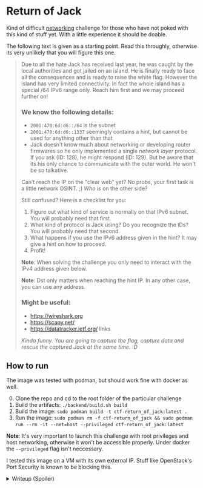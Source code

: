 # Return of Jack

Kind of difficult <ins>networking</ins> challenge for those who have not poked with this kind of stuff yet. With a little experience it should be doable.

The following text is given as a starting point. Read this throughly, otherwise its very unlikely that you will figure this one.

> Due to all the hate Jack has received last year, he was caught by the local authorities and got jailed on an island. He is finally ready to face all the consequences and is ready to raise the white flag. However the island has very limited connectivity. In fact the whole island has a special /64 IPv6 range only. Reach him first and we may proceed further on!
>
> ### We know the following details:
> - `2001:470:6d:d6::/64` is the subnet
> - `2001:470:6d:d6::1337` seemingly contains a hint, but cannot be used for anything other than that
> - Jack doesn't know much about networking or developing router firmwares so he only implemented a single *network layer* protocol. If you ask (ID: 128), he might respond (ID: 129). But be aware that its his only chance to communicate with the outer world. He won't be so talkative.
>
> Can't reach the IP on the "clear web" yet? No probs, your first task is a little network OSINT. ;) _Who is_ on the other side?
>
> Still confused?
> Here is a checklist for you:
> 1. Figure out what kind of service is normally on that IPv6 subnet. You will probably need that first.
> 2. What kind of protocol is Jack using? Do you recognize the IDs? You will probably need that second.
> 3. What happens if you use the IPv6 address given in the hint? It may give a hint on how to proceed.
> 4. Profit!
>
> **Note**: When solving the challenge you only need to interact with the IPv4 address given below.
>
> **Note**: Dst only matters when reaching the hint IP. In any other case, you can use any address.
>
> ### Might be useful:
> - https://wireshark.org
> - https://scapy.net/
> - https://datatracker.ietf.org/ links
>
> _Kinda funny. You are going to capture the flag, capture data and rescue the captured Jack at the same time. :D_

## How to run

The image was tested with podman, but should work fine with docker as well.

0. Clone the repo and cd to the root folder of the particular challenge
1. Build the artifacts: `./backend/build.sh build`
2. Build the image: `sudo podman build -t ctf-return_of_jack:latest .`
3. Run the image: `sudo podman rm -f ctf-return_of_jack && sudo podman run --rm -it --net=host --privileged ctf-return_of_jack:latest`

**Note**: It's very important to launch this challenge with root privileges and host networking, otherwise it won't be accessible properly. Under docker the `--privileged` flag isn't neccessary.

I tested this image on a VM with its own external IP. Stuff like OpenStack's Port Security is known to be blocking this.

<details>
<summary>Writeup (Spoiler)</summary>

There is a lot of confusing info in the challenge description. We have a bunch of info that probably leads to network protocols and IPv6. We got an IPv6 address so let's run `whois` on it as the description slightly hints. We get the following:

```
[steve@todo ~]$ whois 2001:470:6d:d6::1337
[...]
contact:ID;I:POC-HE-TSERV-26
contact:Auth-Area:contacts
contact:Class-Name:contact
contact:Name:IPv6 Tunnelbroker
contact:Company:Hurricane Electric
contact:Street-Address:
contact:City:Berlin
contact:Province:
contact:Postal-Code:
contact:Country-Code:DE
contact:Phone:+1-510-580-4100
contact:E-Mail:noc@he.net
contact:Created:20221229130724000
contact:Updated:20221229130724000
contact:Comment:https://tunnelbroker.net/
[...]
```

So we have a hint that the IPv6 address is related to Hurricane Electric's [Tunnelbroker](https://tunnelbroker.net/). After some research it seems to be a public service offering IPv6 to those who don't have it. We can use this to get a public IPv6 address. The underlying protocol they use is 6in4, which is a tunneling protocol. It has a [wikipedia page](https://en.wikipedia.org/wiki/6in4), and this is the [protocol it uses](https://simple.wikipedia.org/wiki/Protocol_41). This is the [corresponding RFC](https://datatracker.ietf.org/doc/html/rfc3056).

It seems quite scary at first to read and process all that, so why don't we just bring up a tunnel ourselves on Linux and see what kind of packets does it craft with the help of Wireshark. We don't actually need to create a valid tunnel as we don't care whether the packets arrive somewhere or not. We just want them created.

```
[root@todo steve]# ip tunnel add test mode sit remote 127.0.0.1 local 127.0.0.1 ttl 255
[root@todo steve]# ip link set test up
[root@todo steve]# ip addr add 2001:470:6d:d6::1336/64 dev test
[root@todo steve]# ip a show dev test
4: test@NONE: <POINTOPOINT,NOARP,UP,LOWER_UP> mtu 65516 qdisc noqueue state UNKNOWN group default qlen 1000
    link/sit 127.0.0.1 peer 127.0.0.1
    inet6 2001:470:6d:d6::1336/64 scope global 
       valid_lft forever preferred_lft forever
    inet6 fe80::7f00:1/64 scope link 
       valid_lft forever preferred_lft forever
[root@todo steve]# ip -6 route add default dev test
[root@todo steve]#
```

Now we brang up the interface to connect from our local 127.0.0.1 and connect to the "remote" 127.0.0.1 host, gave it an IP and set it as the default route. We are ready to launch wireshark.

I will apply the following filter: `ip.proto == 41 && icmpv6`

And send a bunch of pings to a random IPv6:

```
[root@todo steve]# ping 2001:470:6d:d6::1
PING 2001:470:6d:d6::1 (2001:470:6d:d6::1) 56 data bytes
^C
--- 2001:470:6d:d6::1 ping statistics ---
3 packets transmitted, 0 received, 100% packet loss, time 2015ms
```

These will fail as discussed earlier, but wireshark should still display the attempts:

<p align="center">
    <img src="assets/wireshark_ptlist.png" alt="List of failed ICMP pings in Wireshark" width="400" />
    <br />
    <i>List of failed ICMP pings in Wireshark</i>
</p>

Let's pick one of them and see how they are crafted:

<p align="center">
    <img src="assets/wireshark_ptdetails.png" alt="Wireshark details view of the ICMPv6 packet with the IPv4 header expanded and the hex view on the right" width="400" />
    <br />
    <i>Wireshark details view of the ICMPv6 packet with the IPv4 header expanded</i>
</p>

Doesn't seem to be too scary anymore, does it? Apparently 6to4 encapsulates the IPv6 packet into an IPv4 packet. The IPv4 packet has a protocol field of 41, which is the protocol number for IPv6. The IPv6 packet is then extracted and processed by the receiving end.

Now we can either implement the whole tunnelling on the application level and better understand how this all works, or we can try the lazy way and use our pre-established tunnel. Since I am running the challenge container on my local machine and I pointed the tunnel to localhost earlier, I should be able to talk to it.

The challenge description has another hint. There is a network layer protocol implemented by Jack. It mentions the use of IDs 128 and 129. This is a hint to ICMPv6. The ICMPv6 protocol has a type field, and the type field of 128 is for echo requests, and the type field of 129 is for echo replies. This is the protocol used by the `ping` command.

Let's see if we can ping the IPv6 address given as a hint:

```
PING 2001:470:6d:d6::1337 (2001:470:6d:d6::1337) 56 data bytes
ping: Warning: time of day goes back (-1725530710646031996us), taking countermeasures
ping: Warning: time of day goes back (-1725530710646031898us), taking countermeasures
92 bytes from 2001:470:6d:d6::1337: icmp_seq=1 ttl=64 time=0.000 ms
wrong data byte #16 should be 0x10 but was 0x6c
#16     6c 65 61 6b 20 64 69 72 65 63 74 6c 79 2c 20 72 65 6d 65 6d 62 65 72 20 61 73 63 69 69 3f 20 74 
#48     72 79 20 63 68 61 72 20 
ping: Warning: time of day goes back (-1725530710645029874us), taking countermeasures
92 bytes from 2001:470:6d:d6::1337: icmp_seq=2 ttl=64 time=0.000 ms
wrong data byte #16 should be 0x10 but was 0x6c
#16     6c 65 61 6b 20 64 69 72 65 63 74 6c 79 2c 20 72 65 6d 65 6d 62 65 72 20 61 73 63 69 69 3f 20 74 
#48     72 79 20 63 68 61 72 20 
ping: Warning: time of day goes back (-1725530710644016157us), taking countermeasures
92 bytes from 2001:470:6d:d6::1337: icmp_seq=3 ttl=64 time=0.000 ms
wrong data byte #16 should be 0x10 but was 0x6c
#16     6c 65 61 6b 20 64 69 72 65 63 74 6c 79 2c 20 72 65 6d 65 6d 62 65 72 20 61 73 63 69 69 3f 20 74 
#48     72 79 20 63 68 61 72 20 
^C
--- 2001:470:6d:d6::1337 ping statistics ---
3 packets transmitted, 3 received, 0% packet loss, time 2016ms
rtt min/avg/max/mdev = 0.000/0.000/0.000/0.000 ms
```

We can see that the pings are somewhat successful. At least something responds... This means that we can communicate with the IPv6 address. We can also see that the ICMPv6 packets are being sent and received. This is the protocol that Jack implemented!

But whats with all this weird data? We can convert the hex to ASCII or just check Wireshark and we can see something similar:

<p align="center">
    <img src="assets/wireshark_ptcontent.png" alt="Wireshark packet content" width="400" />
    <br />
    <i>Wireshark packet content</i>
</p>

> hint: we cannot leak the whole message at once, remember ascii? try char by char. id stands for index. you can use any IPv6 thats in the range and not the hint as src, dst can be anything.

Interesting. Definitely something.

Now we try to ping a random IPv6 thats not the hint one and wait patiently for a reply:

```
[root@todo steve]# ping 2001:470:6d:d6::1338
PING 2001:470:6d:d6::1338 (2001:470:6d:d6::1338) 56 data bytes
8 bytes from 2001:470:6d:d6::1338: icmp_seq=125 ttl=64 (truncated)
^C
--- 2001:470:6d:d6::1338 ping statistics ---
128 packets transmitted, 1 received, 99.2188% packet loss, time 128687ms
rtt min/avg/max/mdev = 9223372036854775.807/0.000/0.000/0.000 ms
```

But that's uncool. Though notice that only the 125th sequence replied.

Let's implement this in Python using the hinted scapy library.

So we saw earlier that this sit tunnel thing is basically `IPv4(IPv6(...))`. Take our ICMP6 and we get `IPv4(IPv6(ICMPv6()))`. We can use scapy to craft these packets and send them. We can also use scapy to receive them.

I am gonna need the Wireshark details of one packet in order to proceed.

```
Frame 180: 82 bytes on wire (656 bits), 82 bytes captured (656 bits) on interface lo, id 0
Ethernet II, Src: 00:00:00_00:00:00 (00:00:00:00:00:00), Dst: 00:00:00_00:00:00 (00:00:00:00:00:00)
Internet Protocol Version 4, Src: 127.0.0.1, Dst: 127.0.0.1
    0100 .... = Version: 4
    .... 0101 = Header Length: 20 bytes (5)
    Differentiated Services Field: 0x00 (DSCP: CS0, ECN: Not-ECT)
    Total Length: 68
    Identification: 0x8a04 (35332)
    010. .... = Flags: 0x2, Don't fragment
    ...0 0000 0000 0000 = Fragment Offset: 0
    Time to Live: 64
    Protocol: IPv6 (41)
    Header Checksum: 0xb28a [validation disabled]
    [Header checksum status: Unverified]
    Source Address: 127.0.0.1
    Destination Address: 127.0.0.1
Internet Protocol Version 6, Src: 2001:470:6d:d6::1338, Dst: 2001:470:6d:d6::1336
Internet Control Message Protocol v6
    Type: Echo (ping) reply (129)
    Code: 0
    Checksum: 0x0c59 [correct]
    [Checksum Status: Good]
    Identifier: 0x0011
    Sequence: 125
```

```python
from scapy.all import sr
from scapy.layers.inet import IP
from scapy.layers.inet6 import IPv6, ICMPv6EchoRequest
```

Then we can continue with the IPv4 layer as Scapy is able to take care of the Ethernet layer for us and we only need to care about L3:

```python
ip4_layer = IP(src="127.0.0.1", dst="127.0.0.1", proto=41, ttl=255, version=4)
```

Then we can continue with the IPv6 layer:

```python
ip6_layer = IPv6(version=6, src="2001:470:6d:d6::1336", dst="2001:470:6d:d6::1338")
```

And finally, the ICMPv6. Let's assume that identifier is the index from the flag's character array and the sequence is the character itself in ASCII. So let's request id 0 and sequence ASCII(H) as we know that the flag starts with `H`:

```python
icmp6_layer = ICMPv6EchoRequest(id=0, seq=ord("H"))
```

Let's now put it all together and run the script:

```python
from scapy.all import sr
from scapy.layers.inet import IP
from scapy.layers.inet6 import IPv6, ICMPv6EchoRequest

ip4_layer = IP(src="127.0.0.1", dst="127.0.0.1", proto=41, ttl=255, version=4)
ip6_layer = IPv6(version=6, src="2001:470:6d:d6::1336", dst="2001:470:6d:d6::1338")
icmp6_layer = ICMPv6EchoRequest(id=0, seq=ord("H"))

packet = ip4_layer / ip6_layer / icmp6_layer
results, _ = sr(packet, iface="lo")
print(results)
```

```
[steve@todo ctf-return_of_jack]$ sudo python3 ./writeup.py 
[sudo] password for steve: 
Begin emission:
Finished sending 1 packets.
.^C
Received 1 packets, got 0 answers, remaining 1 packets
<Results: TCP:0 UDP:0 ICMP:0 Other:0>
```

Ouch, we don't get anything back... This seems to only happen on localhost. Let's compare the regular ping request that was pasted above with the one we just crafted:

```
Frame 248: 82 bytes on wire (656 bits), 82 bytes captured (656 bits) on interface lo, id 0
Ethernet II, Src: 00:00:00_00:00:00 (00:00:00:00:00:00), Dst: Broadcast (ff:ff:ff:ff:ff:ff)
    Destination: Broadcast (ff:ff:ff:ff:ff:ff)
    Source: 00:00:00_00:00:00 (00:00:00:00:00:00)
    Type: IPv4 (0x0800)
Internet Protocol Version 4, Src: 127.0.0.1, Dst: 127.0.0.1
    0100 .... = Version: 4
    .... 0101 = Header Length: 20 bytes (5)
    Differentiated Services Field: 0x00 (DSCP: CS0, ECN: Not-ECT)
    Total Length: 68
    Identification: 0x0001 (1)
    000. .... = Flags: 0x0
    ...0 0000 0000 0000 = Fragment Offset: 0
    Time to Live: 255
    Protocol: IPv6 (41)
    Header Checksum: 0xbd8d [validation disabled]
    [Header checksum status: Unverified]
    Source Address: 127.0.0.1
    Destination Address: 127.0.0.1
Internet Protocol Version 6, Src: 2001:470:6d:d6::1336, Dst: 2001:470:6d:d6::1338
Internet Control Message Protocol v6
    Type: Echo (ping) request (128)
    Code: 0
    Checksum: 0x0d9f [correct]
    [Checksum Status: Good]
    Identifier: 0x0000
    Sequence: 72
    [No response seen]
```

Notice how `Destination: Broadcast (ff:ff:ff:ff:ff:ff)` is there here, but its a unicast packet when sent by regular `ping`. This writeup is already too long, but there is a decent explanation as to why this happens specifically on localhost: https://stackoverflow.com/a/75487612

If we modify the script:

```python
from scapy.all import conf
from scapy.all import L3RawSocket

conf.L3socket = L3RawSocket
```

We get the ping reply back:

```
[steve@todo ctf-return_of_jack]$ sudo python3 ./writeup.py 
Begin emission:
Finished sending 1 packets.
.*
Received 2 packets, got 1 answers, remaining 0 packets
<Results: TCP:0 UDP:0 ICMP:0 Other:1>
```

Dope! Time to confirm our theory. Change the sequence to `ord("A")` and run the script:

```
[steve@todo ctf-return_of_jack]$ sudo python3 ./writeup.py 
Begin emission:
Finished sending 1 packets.
.^C
Received 1 packets, got 0 answers, remaining 1 packets
<Results: TCP:0 UDP:0 ICMP:0 Other:0>
```

No response...

The only thing that's left is to write a script that will iterate through the ASCII table and print out the characters that we receive. I have included a solver script [here](poc.py). Make sure to adjust the IP addresses and interfaces accordingly.

It will slowly get the flag:

```
[steve@todo ctf-return_of_jack]$ sudo python3 ./poc.py 
HCSC24{JACK_KNOWS_JACKSHID_ABOUT_NETWORKING}
Flag: HCSC24{JACK_KNOWS_JACKSHID_ABOUT_NETWORKING}
```
</summary>